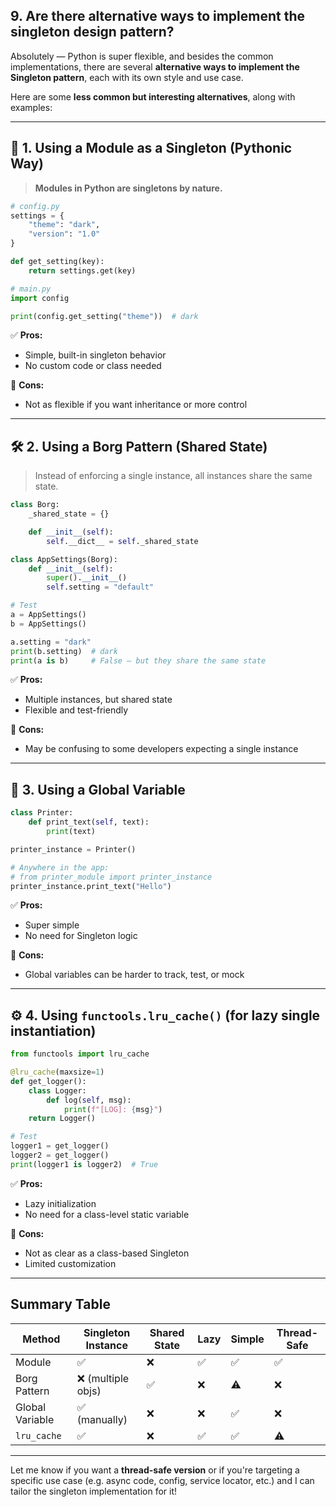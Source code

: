 ## 9. Are there alternative ways to implement the singleton design pattern?

Absolutely — Python is super flexible, and besides the common implementations, there are several **alternative ways to implement the Singleton pattern**, each with its own style and use case.

Here are some **less common but interesting alternatives**, along with examples:

---

## 🔁 1. **Using a Module as a Singleton (Pythonic Way)**

> **Modules in Python are singletons by nature.**

```python
# config.py
settings = {
    "theme": "dark",
    "version": "1.0"
}

def get_setting(key):
    return settings.get(key)
```

```python
# main.py
import config

print(config.get_setting("theme"))  # dark
```

✅ **Pros:**

- Simple, built-in singleton behavior
- No custom code or class needed

🚫 **Cons:**

- Not as flexible if you want inheritance or more control

---

## 🛠️ 2. **Using a Borg Pattern (Shared State)**

> Instead of enforcing a single instance, all instances share the same state.

```python
class Borg:
    _shared_state = {}

    def __init__(self):
        self.__dict__ = self._shared_state

class AppSettings(Borg):
    def __init__(self):
        super().__init__()
        self.setting = "default"

# Test
a = AppSettings()
b = AppSettings()

a.setting = "dark"
print(b.setting)  # dark
print(a is b)     # False — but they share the same state
```

✅ **Pros:**

- Multiple instances, but shared state
- Flexible and test-friendly

🚫 **Cons:**

- May be confusing to some developers expecting a single instance

---

## 🔄 3. **Using a Global Variable**

```python
class Printer:
    def print_text(self, text):
        print(text)

printer_instance = Printer()

# Anywhere in the app:
# from printer_module import printer_instance
printer_instance.print_text("Hello")
```

✅ **Pros:**

- Super simple
- No need for Singleton logic

🚫 **Cons:**

- Global variables can be harder to track, test, or mock

---

## ⚙️ 4. **Using `functools.lru_cache()` (for lazy single instantiation)**

```python
from functools import lru_cache

@lru_cache(maxsize=1)
def get_logger():
    class Logger:
        def log(self, msg):
            print(f"[LOG]: {msg}")
    return Logger()

# Test
logger1 = get_logger()
logger2 = get_logger()
print(logger1 is logger2)  # True
```

✅ **Pros:**

- Lazy initialization
- No need for a class-level static variable

🚫 **Cons:**

- Not as clear as a class-based Singleton
- Limited customization

---

## Summary Table

| Method          | Singleton Instance | Shared State | Lazy | Simple | Thread-Safe |
| --------------- | ------------------ | ------------ | ---- | ------ | ----------- |
| Module          | ✅                 | ❌           | ✅   | ✅     | ✅          |
| Borg Pattern    | ❌ (multiple objs) | ✅           | ❌   | ⚠️     | ❌          |
| Global Variable | ✅ (manually)      | ❌           | ❌   | ✅     | ❌          |
| `lru_cache`     | ✅                 | ❌           | ✅   | ✅     | ⚠️          |

---

Let me know if you want a **thread-safe version** or if you're targeting a specific use case (e.g. async code, config, service locator, etc.) and I can tailor the singleton implementation for it!
